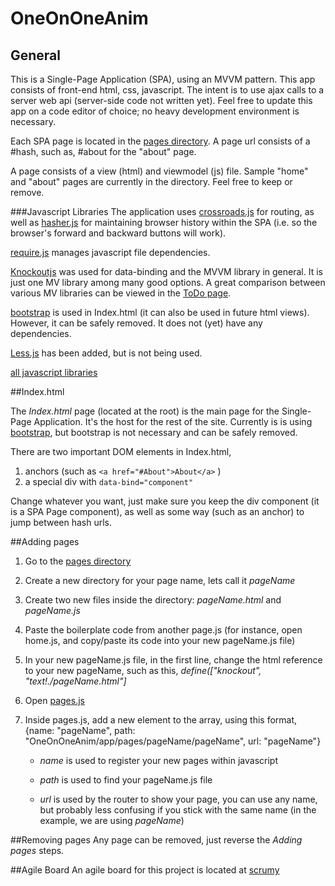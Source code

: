 # OneOnOneAnim

## General

This is a Single-Page Application (SPA), using an MVVM pattern. This app consists of front-end html, css, javascript. The intent is to use ajax calls to a server web api (server-side code not written yet). Feel free to update this app on a code editor of choice; no heavy development environment is necessary.

Each SPA page is located in the [pages directory](/app/pages). A page url consists of a #hash, such as, #about for the "about" page.

A page consists of a view (html) and viewmodel (js) file. Sample "home" and "about" pages are currently in the directory. Feel free to keep or remove.

###Javascript Libraries
The application uses [crossroads.js](https://millermedeiros.github.io/crossroads.js/) for routing, as well as [hasher.js](https://github.com/millermedeiros/hasher/) for maintaining browser history within the SPA (i.e. so the browser's forward and backward buttons will work).

[require.js](http://requirejs.org/docs/api.html) manages javascript file dependencies. 

[Knockoutjs](http://knockoutjs.com/) was used for data-binding and the MVVM library in general. It is just one MV library among many good options. A great comparison between various MV libraries can be viewed in the [ToDo page](http://todomvc.com/).

[bootstrap](http://getbootstrap.com/) is used in Index.html (it can also be used in future html views). However, it can be safely removed. It does not (yet) have any dependencies.

[Less.js](scripts/libs/less) has been added, but is not being used.

[all javascript libraries](scripts/libs)

##Index.html

The _Index.html_ page (located at the root) is the main page for the Single-Page Application. It's the host for the rest of the site. Currently is is using [bootstrap](http://getbootstrap.com/), but bootstrap is not necessary and can be safely removed.

There are two important DOM elements in Index.html,

1. anchors (such as ```<a href="#About">About</a>``` )
2. a special div with ```data-bind="component"```

Change whatever you want, just make sure you keep the div component (it is a SPA Page component), as well as some way (such as an anchor) to jump between hash urls.

##Adding pages
1. Go to the [pages directory](/app/pages)
2. Create a new directory for your page name, lets call it _pageName_
3. Create two new files inside the directory: _pageName.html_ and _pageName.js_
4. Paste the boilerplate code from another page.js (for instance, open home.js, and copy/paste its code into your new pageName.js file)
5. In your new pageName.js file, in the first line, change the html reference to your new pageName, such as this, _define(["knockout", *"text!./pageName.html"*]_
6. Open [pages.js](/app/pages/pages.js)
7. Inside pages.js, add a new element to the array, using this format, {name: "pageName", path: "OneOnOneAnim/app/pages/pageName/pageName", url: "pageName"}

   - *name* is used to register your new pages within javascript

   - *path* is used to find your pageName.js file

   - *url* is used by the router to show your page, you can use any name, but probably less confusing if you stick with the same name (in the example, we are using _pageName_)

##Removing pages
Any page can be removed, just reverse the _Adding pages_ steps. 

##Agile Board
An agile board for this project is located at [scrumy](https://scrumy.com/oneonone)
